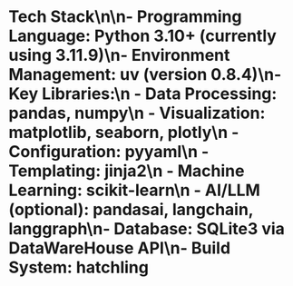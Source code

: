 # Tech Stack\n\n- Programming Language: Python 3.10+ (currently using 3.11.9)\n- Environment Management: uv (version 0.8.4)\n- Key Libraries:\n  - Data Processing: pandas, numpy\n  - Visualization: matplotlib, seaborn, plotly\n  - Configuration: pyyaml\n  - Templating: jinja2\n  - Machine Learning: scikit-learn\n  - AI/LLM (optional): pandasai, langchain, langgraph\n- Database: SQLite3 via DataWareHouse API\n- Build System: hatchling